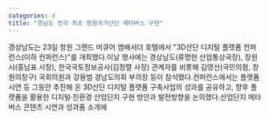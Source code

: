 ```yaml
---
categories: d
title: "경남도 전국 최초 창원국가산단 메타버스 구현"
---
```

경상남도는 23일 창원 그랜드 머큐어 앰배서더 호텔에서 "3D산단 디지털 플랫폼 컨퍼런스(이하 컨퍼런스)"를 개최했다.이날 행사에는 경상남도(류명현 산업통상국장), 창원시(홍남표 시장), 한국국토정보공사(김정렬 사장) 관계자를 비롯해 김영선(국민의힘, 창원의창구) 국회의원과 강용범 경남도의회 부의장 등이 참석했다.컨퍼런스에서는 플랫폼 시연 등 그동안 추진해 온 3D산단 디지털 플랫폼 구축사업의 성과를 공유하고, 향후 플랫폼을 활용한 디지털·친환경 산업단지 구현 방안과 발전방향을 논의했다.산업단지 메타버스 콘텐츠 시연과 성과품 소개에